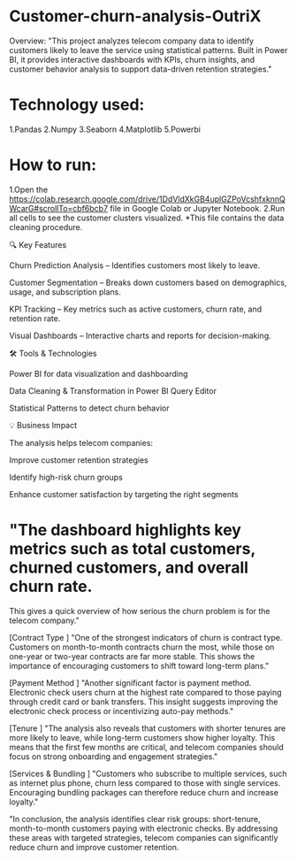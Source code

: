 # Customer-churn-analysis-OutriX
Overview:
"This project analyzes telecom company data to identify customers likely to leave the service using statistical patterns. Built in Power BI, it provides interactive dashboards with KPIs, churn insights, and customer behavior analysis to support data-driven retention strategies."

# Technology used:
1.Pandas
2.Numpy
3.Seaborn
4.Matplotlib
5.Powerbi

# How to run:
1.Open the https://colab.research.google.com/drive/1DdVldXkGB4uplGZPoVcshfxknnQWcarG#scrollTo=cbf6bcb7 file in Google Colab or Jupyter Notebook.
2.Run all cells to see the customer clusters visualized.
*This file contains the data cleaning procedure.

🔍 Key Features

Churn Prediction Analysis – Identifies customers most likely to leave.

Customer Segmentation – Breaks down customers based on demographics, usage, and subscription plans.

KPI Tracking – Key metrics such as active customers, churn rate, and retention rate.

Visual Dashboards – Interactive charts and reports for decision-making.

🛠️ Tools & Technologies

Power BI for data visualization and dashboarding

Data Cleaning & Transformation in Power BI Query Editor

Statistical Patterns to detect churn behavior

💡 Business Impact

The analysis helps telecom companies:

Improve customer retention strategies

Identify high-risk churn groups

Enhance customer satisfaction by targeting the right segments

# "The dashboard highlights key metrics such as total customers, churned customers, and overall churn rate.
This gives a quick overview of how serious the churn problem is for the telecom company."

[Contract Type ]
"One of the strongest indicators of churn is contract type.
Customers on month-to-month contracts churn the most, while those on one-year or two-year contracts are far more stable.
This shows the importance of encouraging customers to shift toward long-term plans."

[Payment Method ]
"Another significant factor is payment method.
Electronic check users churn at the highest rate compared to those paying through credit card or bank  transfers.
This insight suggests improving the electronic check process or incentivizing auto-pay methods."

[Tenure ]
"The analysis also reveals that customers with shorter tenures are more likely to leave, while long-term customers show higher loyalty.
This means that the first few months are critical, and telecom companies should focus on strong onboarding and engagement strategies."

[Services & Bundling ]
"Customers who subscribe to multiple services, such as internet plus phone, churn less compared to those with single services.
Encouraging bundling packages can therefore reduce churn and increase loyalty."

"In conclusion, the analysis identifies clear risk groups: short-tenure, month-to-month customers paying with electronic checks.
By addressing these areas with targeted strategies, telecom companies can significantly reduce churn and improve customer retention.
